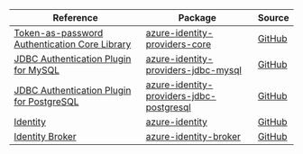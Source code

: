 | Reference | Package | Source |
|---|---|---|
|[Token-as-password Authentication Core Library](identity-providers-core-readme.md)|[azure-identity-providers-core](https://repo1.maven.org/maven2/com/azure/azure-identity-providers-core)|[GitHub](https://github.com/Azure/azure-sdk-for-java/blob/main/sdk/jdbc/azure-identity-providers-core)|
|[JDBC Authentication Plugin for MySQL](identity-providers-jdbc-mysql-readme.md)|[azure-identity-providers-jdbc-mysql](https://repo1.maven.org/maven2/com/azure/azure-identity-providers-jdbc-mysql)|[GitHub](https://github.com/Azure/azure-sdk-for-java/blob/main/sdk/jdbc/azure-identity-providers-jdbc-mysql)|
|[JDBC Authentication Plugin for PostgreSQL](identity-providers-jdbc-postgresql-readme.md)|[azure-identity-providers-jdbc-postgresql](https://repo1.maven.org/maven2/com/azure/azure-identity-providers-jdbc-postgresql)|[GitHub](https://github.com/Azure/azure-sdk-for-java/blob/main/sdk/jdbc/azure-identity-providers-jdbc-postgresql)|
|[Identity](identity-readme.md)|[azure-identity](https://repo1.maven.org/maven2/com/azure/azure-identity)|[GitHub](https://github.com/Azure/azure-sdk-for-java/blob/main/sdk/identity/azure-identity)|
|[Identity Broker](identity-broker-readme.md)|[azure-identity-broker](https://repo1.maven.org/maven2/com/azure/azure-identity-broker)|[GitHub](https://github.com/Azure/azure-sdk-for-java/blob/main/sdk/identity/azure-identity-broker)|
